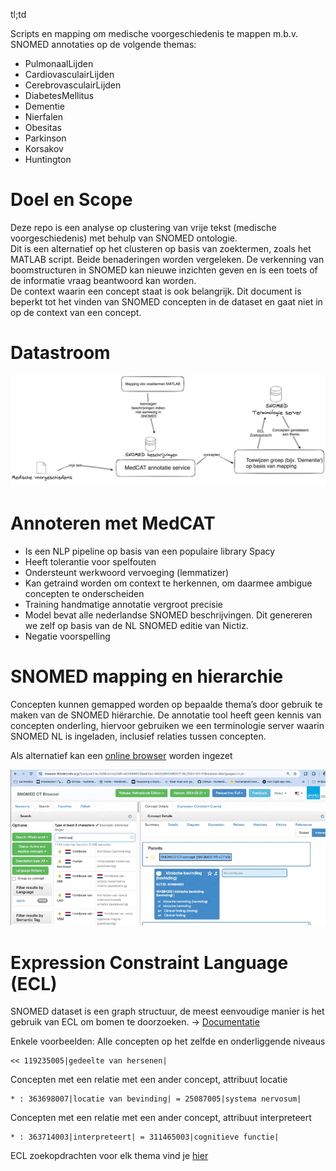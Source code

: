 
tl;td

Scripts en mapping om medische voorgeschiedenis te mappen m.b.v. SNOMED annotaties op de volgende themas:
- PulmonaalLijden
- CardiovasculairLijden
- CerebrovasculairLijden
- DiabetesMellitus
- Dementie
- Nierfalen
- Obesitas
- Parkinson
- Korsakov
- Huntington

# Doel en Scope

Deze repo is een analyse op clustering van vrije tekst (medische voorgeschiedenis) met behulp van SNOMED ontologie.  
Dit is een alternatief op het clusteren op basis van zoektermen, zoals het MATLAB script. Beide benaderingen worden vergeleken. De verkenning van boomstructuren in SNOMED kan nieuwe inzichten geven en is een toets of de informatie vraag beantwoord kan worden.  
De context waarin een concept staat is ook belangrijk. Dit document is beperkt tot het vinden van SNOMED concepten in de dataset en gaat niet in op de context van een concept. 


# Datastroom

![Dataflow](/static/image.png)

# Annoteren met MedCAT

- Is een NLP pipeline op basis van een populaire library Spacy
- Heeft tolerantie voor spelfouten
- Ondersteunt werkwoord vervoeging (lemmatizer)
- Kan getraind worden om context te herkennen, om daarmee ambigue concepten te onderscheiden
- Training handmatige annotatie vergroot precisie
- Model bevat alle nederlandse SNOMED beschrijvingen. Dit genereren we zelf op basis van de NL SNOMED editie van Nictiz.
- Negatie voorspelling

# SNOMED mapping en hierarchie

Concepten kunnen gemapped worden op bepaalde thema’s door gebruik te maken van de SNOMED hiërarchie. De annotatie tool heeft geen kennis van concepten onderling, hiervoor gebruiken we een terminologie server waarin SNOMED NL is ingeladen, inclusief relaties tussen concepten.

Als alternatief kan een [online browser](https://browser.ihtsdotools.org/?perspective=full&conceptId1=404684003&edition=MAIN/SNOMEDCT-NL/2024-03-31&release=&languages=nl,en) worden ingezet


![SNOMED browser](static/browser_sr.gif)

# Expression Constraint Language (ECL)

SNOMED dataset is een graph structuur, de meest eenvoudige manier is het gebruik van ECL om bomen te doorzoeken. -> [Documentatie](https://confluence.ihtsdotools.org/display/DOCECL/Appendix+D+-+ECL+Quick+reference)

Enkele voorbeelden:
Alle concepten op het zelfde en onderliggende niveaus
```
<< 119235005|gedeelte van hersenen|
```

Concepten met een relatie met een ander concept, attribuut locatie
```
* : 363698007|locatie van bevinding| = 25087005|systema nervosum|
```

Concepten met een relatie met een ander concept, attribuut interpreteert
```
* : 363714003|interpreteert| = 311465003|cognitieve functie|
```

ECL zoekopdrachten voor elk thema vind je [hier](/vumc/snomed_mapping.py)